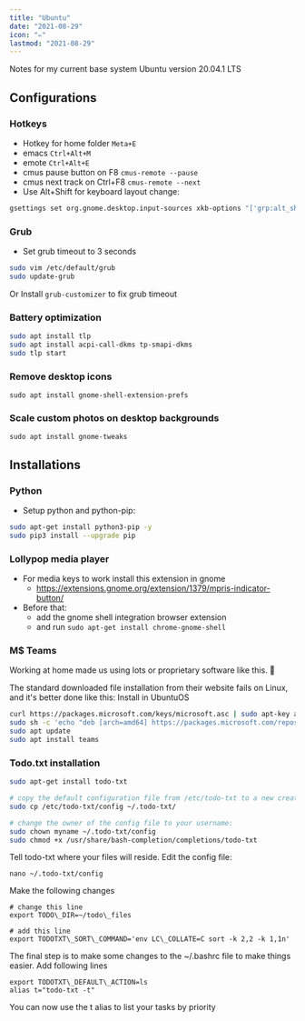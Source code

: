 ```yaml
---
title: "Ubuntu"
date: "2021-08-29"
icon: "✏️"
lastmod: "2021-08-29"
---
```



Notes for my current base system Ubuntu version 20.04.1 LTS

## Configurations

### Hotkeys
- Hotkey for home folder `Meta+E`
- emacs `Ctrl+Alt+M`
- emote `Ctrl+Alt+E`
- cmus pause button on F8 `cmus-remote --pause`
- cmus next track on Ctrl+F8 `cmus-remote --next`
- Use Alt+Shift for keyboard layout change: 
```bash
gsettings set org.gnome.desktop.input-sources xkb-options "['grp:alt_shift_toggle', 'grp_led:scroll', 'lv3:switch']"

```

### Grub
-  Set grub timeout to 3 seconds
```bash
sudo vim /etc/default/grub
sudo update-grub
```
Or  Install `grub-customizer` to fix grub timeout

### Battery optimization 
```bash
sudo apt install tlp 
sudo apt install acpi-call-dkms tp-smapi-dkms
sudo tlp start
```

###  Remove desktop icons
`sudo apt install gnome-shell-extension-prefs`

### Scale custom photos on desktop backgrounds
`sudo apt install gnome-tweaks`

## Installations

### Python
- Setup python and python-pip:
```bash
sudo apt-get install python3-pip -y
sudo pip3 install --upgrade pip
```


###  Lollypop media player
-  For media keys to work install this extension in gnome
   -  https://extensions.gnome.org/extension/1379/mpris-indicator-button/
-  Before that: 
   -  add the gnome shell integration browser extension
   -  and run `sudo apt-get install chrome-gnome-shell`


### M$ Teams
Working at home made us using lots or proprietary software like this. 💩

The standard downloaded file installation from their website fails on Linux, and it's better done like this:
Install in UbuntuOS

```bash
curl https://packages.microsoft.com/keys/microsoft.asc | sudo apt-key add -
sudo sh -c 'echo "deb [arch=amd64] https://packages.microsoft.com/repos/ms-teams stable main" > /etc/apt/sources.list.d/teams.list'
sudo apt update
sudo apt install teams
```

### Todo.txt installation

```bash
sudo apt-get install todo-txt

# copy the default configuration file from /etc/todo-txt to a new created directory into your home folder (.todo-txt)
sudo cp /etc/todo-txt/config ~/.todo-txt/ 

# change the owner of the config file to your username:
sudo chown myname ~/.todo-txt/config
sudo chmod +x /usr/share/bash-completion/completions/todo-txt
```

Tell todo-txt where your files will reside. Edit the config file:

`nano ~/.todo-txt/config` 

Make the following changes
```
# change this line
export TODO\_DIR=~/todo\_files

# add this line
export TODOTXT\_SORT\_COMMAND='env LC\_COLLATE=C sort -k 2,2 -k 1,1n'
```

The final step is to make some changes to the ~/.bashrc file to make things easier. Add following lines
```
export TODOTXT\_DEFAULT\_ACTION=ls
alias t="todo-txt -t"
```

You can now use the t alias to list your tasks by priority



 
